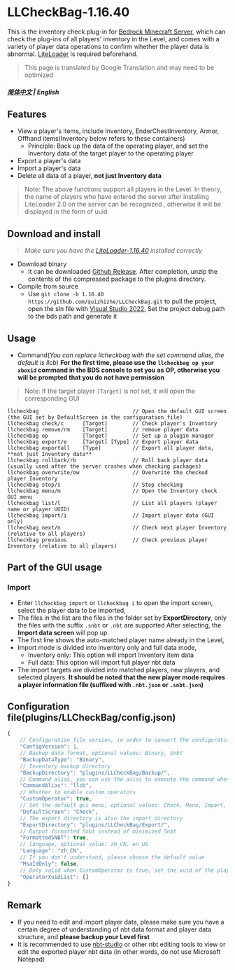 # LLCheckBag-1.16.40
This is the inventory check plug-in for [Bedrock Minecraft Server](https://www.minecraft.net/en-us/download/server/bedrock), 
which can check the plug-ins of all players' inventory in the Level, and comes with a variety of player data operations to confirm whether the player data is abnormal. 
[LiteLoader](https://github.com/LiteLDev/LiteLoaderBDS) is required beforehand.

> This page is translated by Google Translation and may need to be optimized 

##### [简体中文](https://github.com/quizhizhe/LLCheckBag#readme) | English

## Features
* View a player's items, include Inventory, EnderChestInventory, Armor, Offhand items(Inventory below refers to these containers)
    * Principle: Back up the data of the operating player, and set the Inventory data of the target player to the operating player
* Export a player's data
* Import a player's data
* Delete all data of a player, **not just Inventory data**
> Note: The above functions support all players in the Level. In theory, the name of players who have entered the server after installing LiteLoader 2.0 on the server can be recognized , otherwise it will be displayed in the form of uuid

## Download and install
> *Make sure you have the [LiteLoader-1.16.40](https://github.com/quizhizhe/LiteLoaderBDS-1.16.40) installed correctly*
* Download binary
     * It can be downloaded [Github Release](https://github.com/quizhizhe/LLCheckBag/releases). After completion, unzip the contents of the compressed package to the plugins directory.
* Compile from source
     * Use `git clone -b 1.16.40 https://github.com/quizhizhe/LLCheckBag.git` to pull the project, open the sln file with [Visual Studio 2022](https://visualstudio.microsoft.com/vs/), Set the project debug path to the bds path and generate it

## Usage
* Command(*You can replace llcheckbag with the set command alias, the default is llcb*)
**For the first time, please use the `llcheckbag op your xboxid` command in the BDS console to set you as OP, otherwise you will be prompted that you do not have permission**
> Note: If the target player `[Target]` is not set, it will open the corresponding GUI
```
llcheckbag                              // Open the default GUI screen (the GUI set by DefaultScreen in the configuration file)
llcheckbag check/c      [Target]        // Check player's Inventory
llcheckbag remove/rm    [Target]        // remove player data
llcheckbag op           [Target]        // Set up a plugin manager
llcheckbag export/e     [Target] [Type] // Export player data
llcheckbag exportall    [Type]          // Export all player data, **not just Inventory data**
llcheckbag rollback/rb                  // Roll back player data (usually used after the server crashes when checking packages)
llcheckbag overwrite/ow                 // Overwrite the checked player Inventory
llcheckbag stop/s                       // Stop checking
llcheckbag menu/m                       // Open the Inventory check GUI menu
llcheckbag list/l                       // List all players (player name or player UUID)
llcheckbag import/i                     // Import player data (GUI only)
llcheckbag next/n                       // Check next player Inventory (relative to all players)
llcheckbag previous                     // Check previous player Inventory (relative to all players)
```

## Part of the GUI usage
### Import
* Enter `llcheckbag import` or `llcheckbag i` to open the import screen, select the player data to be imported,
* The files in the list are the files in the folder set by **ExportDirectory**, only the files with the suffix `.snbt` or `.nbt` are supported
After selecting, the **Import data screen** will pop up.
* The first line shows the auto-matched player name already in the Level,
* Import mode is divided into Inventory only and full data mode,
     * Inventory only: This option will import Inventory item data
     * Full data: This option will import full player nbt data
* The import targets are divided into matched players, new players, and selected players. **It should be noted that the new player mode requires a player information file (suffixed with `.nbt.json` or `.snbt.json`)**

## Configuration file(plugins/LLCheckBag/config.json)
```javascript
{
    // Configuration file version, in order to convert the configuration to the latest version, **Do Not Modify**
    "ConfigVersion": 1,
    // Backup data format, optional values: Binary, Snbt
    "BackupDataType": "Binary",
    // Inventory backup directory
    "BackupDirectory": "plugins/LLCheckBag/Backup/",
    // Command alias, you can use the alias to execute the command when entering the command, similar to the /teleport alias /tp
    "CommandAlias": "llcb",
    // Whether to enable custom operators
    "CustomOperator": true,
    // Set the default gui menu, optional values: Check, Menu, Import, Export, Delete, ExportAll
    "DefaultScreen": "Check",
    // The export directory is also the import directory
    "ExportDirectory": "plugins/LLCheckBag/Export/",
    // Output formatted Snbt instead of minimized Snbt
    "FormattedSNBT": true,
    // language, optional value: zh_CN, en_US
    "Language": "zh_CN",
    // If you don't understand, please choose the default value
    "MsaIdOnly": false,
    // Only valid when CustomOperator is true, set the xuid of the player who has permission to use the command (string format)
    "OperatorXuidList": []
}
```

## Remark
* If you need to edit and import player data, please make sure you have a certain degree of understanding of nbt data format and player data structure, and **please backup your Level first**
* It is recommended to use [nbt-studio](https://github.com/tryashtar/nbt-studio) or other nbt editing tools to view or edit the exported player nbt data (in other words, do not use Microsoft Notepad)
